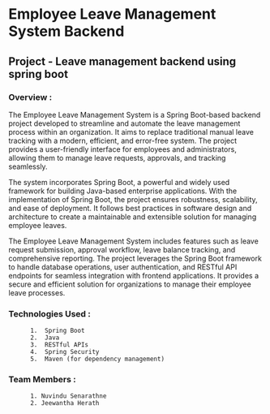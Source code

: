 # Employee Leave Management System Backend
## Project - Leave management backend using spring boot
### Overview :
<p> The Employee Leave Management System is a Spring Boot-based backend project developed to streamline and automate the leave management process within an organization. It aims to replace traditional manual leave tracking with a modern, efficient, and error-free system. The project provides a user-friendly interface for employees and administrators, allowing them to manage leave requests, approvals, and tracking seamlessly. </p>
<p> The system incorporates Spring Boot, a powerful and widely used framework for building Java-based enterprise applications. With the implementation of Spring Boot, the project ensures robustness, scalability, and ease of deployment. It follows best practices in software design and architecture to create a maintainable and extensible solution for managing employee leaves. </p>
<p> The Employee Leave Management System includes features such as leave request submission, approval workflow, leave balance tracking, and comprehensive reporting. The project leverages the Spring Boot framework to handle database operations, user authentication, and RESTful API endpoints for seamless integration with frontend applications. It provides a secure and efficient solution for organizations to manage their employee leave processes. </p>

### Technologies Used :
          1.  Spring Boot
          2.  Java
          3.  RESTful APIs
          4.  Spring Security
          5.  Maven (for dependency management)

### Team Members :

          1. Nuvindu Senarathne
          2. Jeewantha Herath
